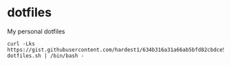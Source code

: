 # dotfiles
My personal dotfiles

```
curl -Lks https://gist.githubusercontent.com/hardest1/634b316a31a66ab5bfd82cbdce53ad97/raw/efc0a3fb1d8b82d43d4c743010f9525d72beb769/install-dotfiles.sh | /bin/bash -
```

